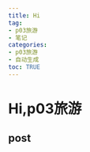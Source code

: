 ```yaml
---
title: Hi
tag: 
- p03旅游
- 笔记
categories:
- p03旅游
- 自动生成
toc: TRUE
---
```

<h1 id="hip03旅游">Hi,p03旅游</h1>
<h2 id="post">post</h2>
